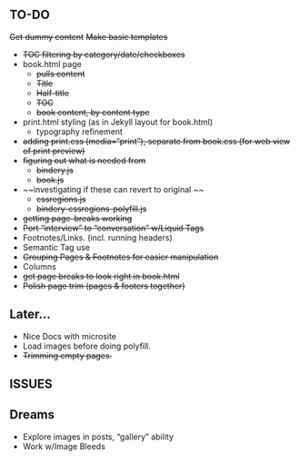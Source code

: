 ## TO-DO

~~Get dummy content~~
~~Make basic templates~~
- ~~TOC filtering by category/date/checkboxes~~
- book.html page
	- ~~pulls content~~
	- ~~Title~~
	- ~~Half-title~~
	- ~~TOC~~
	- ~~book content, by content type~~
- print.html styling (as in Jekyll layout for book.html)
	- typography refinement
- ~~adding print.css (media=“print”), separate from book.css (for web view of print preview)~~
- ~~figuring out what is needed from~~
	- ~~bindery.js~~
	- ~~book.js~~
- ~~investigating if these can revert to original ~~
	- ~~cssregions.js~~
	- ~~bindery-cssregions-polyfill.js~~
- ~~getting page-breaks working~~
- ~~Port “interview” to “conversation” w/Liquid Tags~~
- Footnotes/Links. (incl. running headers)
- Semantic Tag use
- ~~Grouping Pages & Footnotes for easier manipulation~~ 
- Columns
- ~~get page breaks to look right in book.html~~
- ~~Polish page trim (pages & footers together)~~

## Later…
- Nice Docs with microsite
- Load images before doing polyfill. 
- ~~Trimming empty pages.~~

## ISSUES

## Dreams
- Explore images in posts, “gallery” ability
- Work w/Image Bleeds



